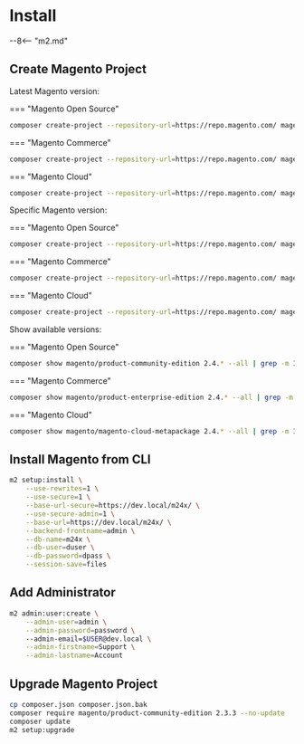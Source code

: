 # Install

--8<-- "m2.md"

## Create Magento Project

Latest Magento version:

=== "Magento Open Source"
```bash
composer create-project --repository-url=https://repo.magento.com/ magento/project-community-edition mce24x
```
=== "Magento Commerce"
```bash
composer create-project --repository-url=https://repo.magento.com/ magento/product-enterprise-edition mee24x
```
=== "Magento Cloud"
```bash
composer create-project --repository-url=https://repo.magento.com/ magento/magento-cloud-metapackage mc24x
```

Specific Magento version:

=== "Magento Open Source"
```bash
composer create-project --repository-url=https://repo.magento.com/ magento/project-community-edition=2.4.0 mce240
```
=== "Magento Commerce"
```bash 
composer create-project --repository-url=https://repo.magento.com/ magento/product-enterprise-edition=2.4.0 mee240
```
=== "Magento Cloud"
```bash 
composer create-project --repository-url=https://repo.magento.com/ magento/magento-cloud-metapackage=2.4.0 mc240
```

Show available versions:

=== "Magento Open Source"
```bash 
composer show magento/product-community-edition 2.4.* --all | grep -m 1 versions
```
=== "Magento Commerce"
```bash
composer show magento/product-enterprise-edition 2.4.* --all | grep -m 1 versions
```
=== "Magento Cloud"
```bash
composer show magento/magento-cloud-metapackage 2.4.* --all | grep -m 1 versions
```

## Install Magento from CLI
```bash
m2 setup:install \
    --use-rewrites=1 \
    --use-secure=1 \
    --base-url-secure=https://dev.local/m24x/ \
    --use-secure-admin=1 \
    --base-url=https://dev.local/m24x/ \
    --backend-frontname=admin \
    --db-name=m24x \
    --db-user=duser \
    --db-password=dpass \
    --session-save=files
```

## Add Administrator
```bash
m2 admin:user:create \
    --admin-user=admin \
    --admin-password=password \ 
    --admin-email=$USER@dev.local \
    --admin-firstname=Support \
    --admin-lastname=Account
```

## Upgrade Magento Project
```bash
cp composer.json composer.json.bak
composer require magento/product-community-edition 2.3.3 --no-update
composer update
m2 setup:upgrade
```
